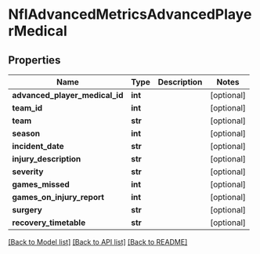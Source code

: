 # NflAdvancedMetricsAdvancedPlayerMedical

## Properties
Name | Type | Description | Notes
------------ | ------------- | ------------- | -------------
**advanced_player_medical_id** | **int** |  | [optional] 
**team_id** | **int** |  | [optional] 
**team** | **str** |  | [optional] 
**season** | **int** |  | [optional] 
**incident_date** | **str** |  | [optional] 
**injury_description** | **str** |  | [optional] 
**severity** | **str** |  | [optional] 
**games_missed** | **int** |  | [optional] 
**games_on_injury_report** | **int** |  | [optional] 
**surgery** | **str** |  | [optional] 
**recovery_timetable** | **str** |  | [optional] 

[[Back to Model list]](../README.md#documentation-for-models) [[Back to API list]](../README.md#documentation-for-api-endpoints) [[Back to README]](../README.md)

